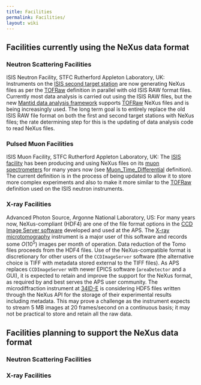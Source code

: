 ```yaml
---
title: Facilities
permalink: Facilities/
layout: wiki
---
```


Facilities currently using the NeXus data format
------------------------------------------------

### Neutron Scattering Facilities

ISIS Neutron Facility, STFC Rutherford Appleton Laboratory, UK: Instruments on the [ISIS second target station](http://ts-2.isis.rl.ac.uk/) are now generating NeXus files as per the [TOFRaw](TOFRaw "wikilink") definition in parallel with old ISIS RAW format files. Currently most data analysis is carried out using the ISIS RAW files, but the new [Mantid data analysis framework](http://www.mantidproject.org/) supports [TOFRaw](TOFRaw "wikilink") NeXus files and is being increasingly used. The long term goal is to entirely replace the old ISIS RAW file format on both the first and second target stations with NeXus files; the rate determining step for this is the updating of data analysis code to read NeXus files.  

### Pulsed Muon Facilities

ISIS Muon Facility, STFC Rutherford Appleton Laboratory, UK: The [ISIS facility](http://www.isis.rl.ac.uk/) has been producing and using NeXus files on its [muon spectrometers](http://www.isis.rl.ac.uk/muons/) for many years now (see [Muon\_Time\_Differential](Muon_Time_Differential "wikilink") definition). The current definition is in the process of being updated to allow it to store more complex experiments and also to make it more similar to the [TOFRaw](TOFRaw "wikilink") definition used on the ISIS neutron instruments.  

### X-ray Facilities

Advanced Photon Source, Argonne National Laboratory, US: For many years now, NeXus-compliant (HDF4) are one of the file format options in the [CCD Image Server software](http://www.aps.anl.gov/bcda/dataAcq/) developed and used at the APS. The [X-ray microtomography](http://www.aps.anl.gov/Xray_Science_Division/Xray_Microscopy_and_Imaging/Science_and_Research/Techniques/Tomography) instrument is a major user of this software and records some *O*(10<sup>5</sup>) images per month of operation. Data reduction of the Tomo files proceeds from the HDF4 files. Use of the NeXus-compatible format is discretionary for other users of the `CCDImageServer` software (the alternative choice is TIFF with metadata stored external to the TIFF files). As APS replaces `CCDImageServer` with newer EPICS software (`areaDetector` and a GUI), it is expected to retain and improve the support for the NeXus format, as required by and best serves the APS user community. The microdiffraction instrument at [34ID-E](http://www.aps.anl.gov/Sectors/33_34/microdiff/) is considering HDF5 files written through the NeXus API for the storage of their experimental results including metadata. This may prove a challenge as the instrument expects to stream 5 MB images at 20 frames/second on a continuous basis; it may not be practical to store and retain all the raw data.  

Facilities planning to support the NeXus data format
----------------------------------------------------

### Neutron Scattering Facilities

### X-ray Facilities
